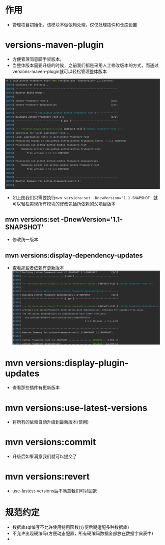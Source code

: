 # 作用

  - 管理项目初始化，该模块不做依赖处理，仅仅处理插件和仓库设置

# versions-maven-plugin

  - 方便管理同意脚手架版本。
  - 当整体版本需要升级的时候，之前我们都是采用人工修改版本的方式，而通过versions-maven-plugin就可以轻松管理整体版本
  
![img.png](imgs/newVersion.png)

  - 如上图我们只需要执行`mvn versions:set -DnewVersion='1.1-SNAPSHOT'` 就可以轻松实现所有模块的修改包括所依赖的父项目版本

## mvn versions:set -DnewVersion='1.1-SNAPSHOT'

  - 修改统一版本

## mvn versions:display-dependency-updates

  - 查看那些者依赖有更新版本
![img_1.png](imgs/checkUpdates.png)

# mvn versions:display-plugin-updates

  - 查看那些插件有更新版本

# mvn versions:use-latest-versions

  - 将所有的依赖自动升级到最新版本(慎用)

# mvn versions:commit

  - 升级后如果满意我们就可以提交了

# mvn versions:revert

  - use-lastest-versions后不满意我们可以回退



# 规范约定

  - 数据库sql编写不允许使用特用函数(方便后期适配多种数据库)
  - 不允许出现硬编码(方便动态配置，所有硬编码数据全部放在数据字典表中)
  - 
